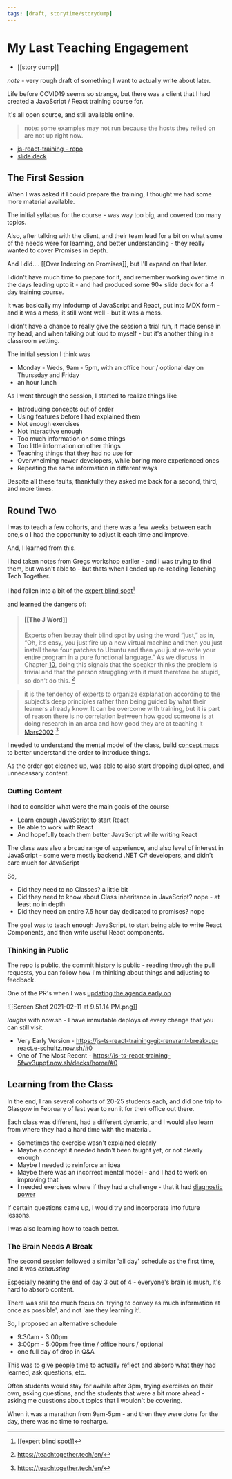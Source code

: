 ```yaml
---
tags: [draft, storytime/storydump]
---
```


# My Last Teaching Engagement

- [[story dump]]

*note* - very rough draft of something I want to actually write about later.

Life before COVID19 seems so strange, but there was a client that I had created a JavaScript / React training course for. 

It's all open source, and still available online. 

> note: some examples may not run because the hosts they relied on are not up right now.

- [js-react-training - repo](https://github.com/e-schultz/ts-js-react-training/)
- [slide deck](https://rio-react-training.now.sh/decks/home/#0)


## The First Session

When I was asked if I could prepare the training, I thought we had some more material available. 

The initial syllabus for the course - was way too big, and covered too many topics. 

Also, after talking with the client, and their team lead for a bit on what some of the needs were for learning, and better understanding - they really wanted to cover Promises in depth.

And I did.... [[Over Indexing on Promises]], but I'll expand on that later. 

I didn't have much time to prepare for it, and remember working over time in the days leading upto it - and had produced some 90+ slide deck for a 4 day training course.

It was basically my infodump of JavaScript and React, put into MDX form - and it was a mess, it still went well - but it was a mess.

I didn't have a chance to really give the session a trial run, it made sense in my head, and when talking out loud to myself - but it's another thing in a classroom setting. 

The initial session I think was

- Monday - Weds, 9am - 5pm, with an office hour / optional day on Thurssday and Friday
- an hour lunch

As I went through the session, I started to realize things like

- Introducing concepts out of order
- Using features before I had explained them
- Not enough exercises 
- Not interactive enough
- Too much information on some things
- Too little information on other things
- Teaching things that they had no use for 
- Overwhelming newer developers, while boring more experienced ones
- Repeating the same information in different ways 

Despite all these faults, thankfully they asked me back for a second, third, and more times.

## Round Two

I was to teach a few cohorts, and there was a few weeks between each one,s o I had the opportunity to adjust it each time and improve. 

And, I learned from this.

I had taken notes from Gregs workshop earlier - and I was trying to find them, but wasn't able to - but thats when I ended up re-reading Teaching Tech Together.

I had fallen into a bit of the [expert blind spot](https://teachtogether.tech/en/index.html#g:expert-blind-spot)[^ebs]
[^ebs]: [[expert blind spot]]

and learned the dangers of: 

> #### [[The J Word]]
>
>Experts often betray their blind spot by using the word “just,” as in, “Oh, it’s easy, you just fire up a new virtual machine and then you just install these four patches to Ubuntu and then you just re-write your entire program in a pure functional language.” As we discuss in Chapter [10](https://teachtogether.tech/en/index.html#s:motivation), doing this signals that the speaker thinks the problem is trivial and that the person struggling with it must therefore be stupid, so don’t do this. [^tt]

> it is the tendency of experts to organize explanation according to the subject’s deep principles rather than being guided by what their learners already know. It can be overcome with training, but it is part of reason there is no correlation between how good someone is at doing research in an area and how good they are at teaching it [Mars2002](https://teachtogether.tech/en/index.html#ref-Mars2002) [^tt]

I needed to understand the mental model of the class, build [concept maps](https://teachtogether.tech/en/index.html#s:memory-concept-maps) to better understand the order to introduce things.

As the order got cleaned up, was able to also start dropping duplicated, and unnecessary content.

### Cutting Content

I had to consider what were the main goals of the course

- Learn enough JavaScript to start React
- Be able to work with React
- And hopefully teach them better JavaScript while writing React

The class was also a broad range of experience, and also level of interest in JavaScript - some were mostly backend .NET C# developers, and didn't care much for JavaScript

So, 

- Did they need to no Classes? a little bit
- Did they need to know about Class inheritance in JavaScript? nope - at least no in depth
- Did they need an entire 7.5 hour day dedicated to promises? nope

The goal was to teach enough JavaScript, to start being able to write React Components, and then write useful React components.

### Thinking in Public

The repo is public, the commit history is public - reading through the pull requests, you can follow how I'm thinking about things and adjusting to feedback.

One of the PR's when I was [updating the agenda early on](https://github.com/e-schultz/ts-js-react-training/pull/7/files)

![[Screen Shot 2021-02-11 at 9.51.14 PM.png]]

*laughs* with now.sh - I have immutable deploys of every change that you can still visit.

- Very Early Version - https://js-ts-react-training-git-renvrant-break-up-react.e-schultz.now.sh/#0
- One of The Most Recent - https://js-ts-react-training-5fwv3upqf.now.sh/decks/home/#0

## Learning from the Class

In the end, I ran several cohorts of 20-25 students each, and did one trip to Glasgow in February of last year to run it for their office out there. 

Each class was different, had a different dynamic, and I would also learn from where they had a hard time with the material. 

- Sometimes the exercise wasn't explained clearly
- Maybe a concept it needed hadn't been taught yet, or not clearly enough
- Maybe I needed to reinforce an idea 
- Maybe there was an incorrect mental model - and I had to work on improving that 
- I needed exercises where if they had a challenge - that it had [diagnostic power](https://teachtogether.tech/en/index.html#g:diagnostic-power)

If certain questions came up, I would try and incorporate into future lessons.

I was also learning how to teach better.

### The Brain Needs A Break

The second session followed a similar 'all day' schedule as the first time, and it was *exhausting*

Especially nearing the end of day 3 out of 4 - everyone's brain is mush, it's hard to absorb content.  

There was still too much focus on 'trying to convey as much information at once as possible', and not 'are they learning it'.

So, I proposed an alternative schedule 

- 9:30am - 3:00pm 
- 3:00pm - 5:00pm free time / office hours / optional
- one full day of drop in Q&A

This was to give people time to actually reflect and absorb what they had learned, ask questions, etc. 

Often students would stay for awhile after 3pm, trying exercises on their own, asking questions, and the students that were a bit more ahead - asking me questions about topics that I wouldn't be covering.

When it was a marathon from 9am-5pm - and then they were done for the day, there was no time to recharge. 

[^tt]: https://teachtogether.tech/en/
